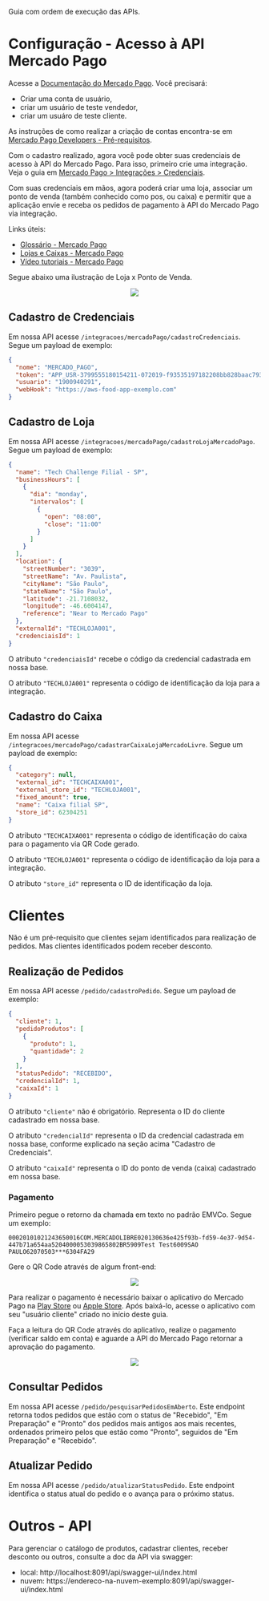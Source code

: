 Guia com ordem de execução das APIs.

# Configuração - Acesso à API Mercado Pago

Acesse a [Documentação do Mercado Pago](https://www.mercadopago.com.br/developers/pt/docs/qr-code/integration-configuration/qr-dynamic/integration). Você precisará:
* Criar uma conta de usuário,
* criar um usuário de teste vendedor,
* criar um usuáro de teste cliente.

As instruções de como realizar a criação de contas encontra-se em [Mercado Pago Developers - Pré-requisitos](https://www.mercadopago.com.br/developers/pt/docs/qr-code/pre-requisites).

Com o cadastro realizado, agora você pode obter suas credenciais de acesso à API do Mercado Pago. Para isso, primeiro crie uma integração. Veja o guia em [Mercado Pago > Integrações > Credenciais](https://www.mercadopago.com.br/developers/pt/docs/qr-code/additional-content/your-integrations/credentials).

Com suas credenciais em mãos, agora poderá criar uma loja, associar um ponto de venda (também conhecido como pos, ou caixa) e permitir que a aplicação envie e receba os pedidos de pagamento à API do Mercado Pago via integração.

Links úteis:
* [Glossário - Mercado Pago](https://www.mercadopago.com.br/developers/pt/docs/qr-code/integration-configuration/qr-dynamic/introduction)
* [Lojas e Caixas - Mercado Pago](https://www.mercadopago.com.br/developers/pt/docs/qr-code/stores-pos/stores-and-pos)
* [Vídeo tutoriais - Mercado Pago](https://www.mercadopago.com.br/developers/pt/docs/qr-code/resources/tutorial-videos/qr-videos-dynamic)

Segue abaixo uma ilustração de Loja x Ponto de Venda.
<p align="center">
    <img src="./stores_pos.pt.png"></img>
</p>

## Cadastro de Credenciais
Em nossa API acesse `/integracoes/mercadoPago/cadastroCredenciais`. Segue um payload de exemplo:
```json
{
  "nome": "MERCADO_PAGO",
  "token": "APP_USR-3799555180154211-072019-f93535197182208bb828baac793e87eb-1900940291",
  "usuario": "1900940291",
  "webHook": "https://aws-food-app-exemplo.com"
}
```

## Cadastro de Loja
Em nossa API acesse `/integracoes/mercadoPago/cadastroLojaMercadoPago`. Segue um payload de exemplo:
```json
{
  "name": "Tech Challenge Filial - SP",
  "businessHours": [
    {
      "dia": "monday",
      "intervalos": [
        {
          "open": "08:00",
          "close": "11:00"
        }
      ]
    }
  ],
  "location": {
    "streetNumber": "3039",
    "streetName": "Av. Paulista",
    "cityName": "São Paulo",
    "stateName": "São Paulo",
    "latitude": -21.7108032,
    "longitude": -46.6004147,
    "reference": "Near to Mercado Pago"
  },
  "externalId": "TECHLOJA001",
  "credenciaisId": 1
}
```

O atributo `"credenciaisId"` recebe o código da credencial cadastrada em nossa base.

O atributo `"TECHLOJA001"` representa o código de identificação da loja para a integração.

## Cadastro do Caixa
Em nossa API acesse `/integracoes/mercadoPago/cadastrarCaixaLojaMercadoLivre`. Segue um payload de exemplo:
```json
{
  "category": null,
  "external_id": "TECHCAIXA001",
  "external_store_id": "TECHLOJA001",
  "fixed_amount": true,
  "name": "Caixa filial SP",
  "store_id": 62304251
}
```
O atributo `"TECHCAIXA001"` representa o código de identificação do caixa para o pagamento via QR Code gerado.

O atributo `"TECHLOJA001"` representa o código de identificação da loja para a integração.

O atributo `"store_id"` representa o ID de identificação da loja.

# Clientes
Não é um pré-requisito que clientes sejam identificados para realização de pedidos. Mas clientes identificados podem receber desconto.


## Realização de Pedidos

Em nossa API acesse `/pedido/cadastroPedido`. Segue um payload de exemplo:
```json
{
  "cliente": 1,
  "pedidoProdutos": [
    {
      "produto": 1,
      "quantidade": 2
    }
  ],
  "statusPedido": "RECEBIDO",
  "credencialId": 1,
  "caixaId": 1
}
```
O atributo `"cliente"` não é obrigatório. Representa o ID do cliente cadastrado em nossa base.

O atributo `"credencialId"` representa o ID da credencial cadastrada em nossa base, conforme explicado na seção acima "Cadastro de Credenciais".

O atributo `"caixaId"` representa o ID do ponto de venda (caixa) cadastrado em nossa base.

### Pagamento

Primeiro pegue o retorno da chamada em texto no padrão EMVCo. Segue um exemplo:
```
00020101021243650016COM.MERCADOLIBRE020130636e425f93b-fd59-4e37-9d54-447b71a654aa5204000053039865802BR5909Test Test6009SAO PAULO62070503***6304FA29
```

Gere o QR Code através de algum front-end:
<p align="center">
    <img src="./qr_code_example.png"></img>
</p>

Para realizar o pagamento é necessário baixar o aplicativo do Mercado Pago na [Play Store](https://play.google.com/store/apps/details?id=com.mercadopago.wallet&hl=pt_BR) ou [Apple Store](https://apps.apple.com/br/app/mercado-pago-banco-digital/id925436649). Após baixá-lo, acesse o aplicativo com seu "usuário cliente" criado no início deste guia.

Faça a leitura do QR Code através do aplicativo, realize o pagamento (verificar saldo em conta) e aguarde a API do Mercado Pago retornar a aprovação do pagamento.

<p align="center">
    <img src="./app_mercado_pago_example.png"></img>
</p>


## Consultar Pedidos
Em nossa API acesse `/pedido/pesquisarPedidosEmAberto`. Este endpoint retorna todos pedidos que estão com o status de "Recebido", "Em Preparação" e "Pronto" dos pedidos mais antigos aos mais recentes, ordenados primeiro pelos que estão como "Pronto", seguidos de "Em Preparação" e "Recebido".

## Atualizar Pedido
Em nossa API acesse `/pedido/atualizarStatusPedido`. Este endpoint identifica o status atual do pedido e o avança para o próximo status.

# Outros - API
Para gerenciar o catálogo de produtos, cadastrar clientes, receber desconto ou outros, consulte a doc da API via swagger:
* local: http://localhost:8091/api/swagger-ui/index.html
* nuvem: https://endereco-na-nuvem-exemplo:8091/api/swagger-ui/index.html